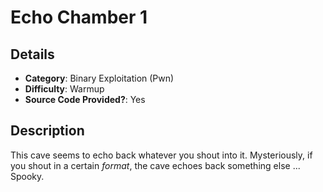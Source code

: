 # Echo Chamber 1
## Details
- **Category**: Binary Exploitation (Pwn)
- **Difficulty**: Warmup
- **Source Code Provided?**: Yes

## Description
This cave seems to echo back whatever you shout into it. Mysteriously, if you shout in a certain *format*, the cave echoes back something else ... Spooky. 